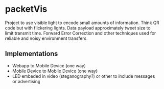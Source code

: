 packetVis
=========

Project to use visible light to encode small amounts of information. Think QR code but with flickering lights. Data payload approximately tweet size to limit transmit time. Forward Error Correction and other techniques used for reliable and noisy environment transfers.

Implementations
---------------
* Webapp to Mobile Device  (one way)
* Mobile Device to Mobile Device (one way)
* LED embeded in video (steganography?) or other to include messages or advertising
